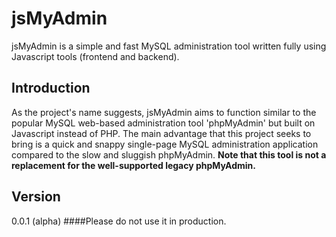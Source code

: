 # jsMyAdmin
jsMyAdmin is a simple and fast MySQL administration tool written fully using Javascript tools (frontend and backend).

## Introduction
As the project's name suggests, jsMyAdmin aims to function similar to the popular MySQL web-based administration tool 'phpMyAdmin' but built on Javascript instead of PHP. The main advantage that this project seeks to bring is a quick and snappy single-page MySQL administration application compared to the slow and sluggish phpMyAdmin. __Note that this tool is not a replacement for the well-supported legacy phpMyAdmin.__

## Version
0.0.1 (alpha)
####Please do not use it in production.
